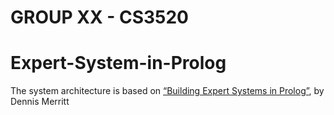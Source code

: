# GROUP XX - CS3520 
# Expert-System-in-Prolog

The system architecture is based on [“Building Expert Systems in Prolog”](http://www.amzi.com/distribution/files/xsip_book.pdf), by Dennis Merritt 
